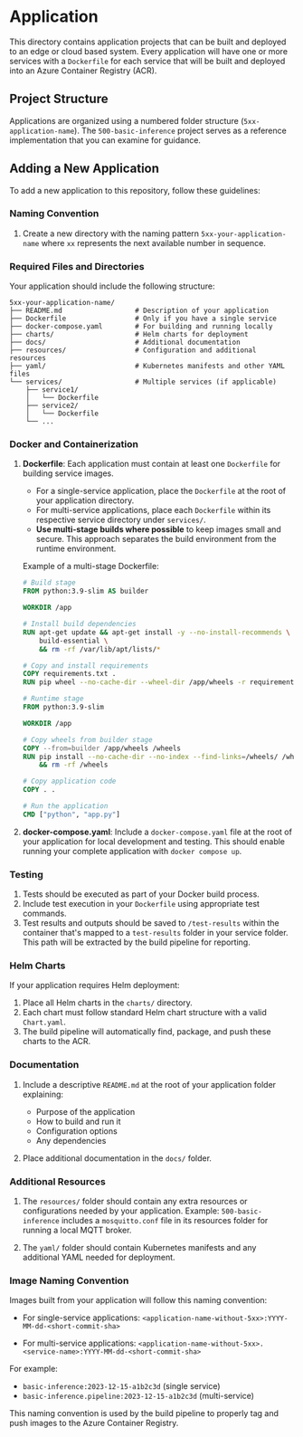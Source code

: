 # Application

This directory contains application projects that can be built and deployed to an edge or cloud based system. Every
application will have one or more services with a `Dockerfile` for each service that will be built and deployed into
an Azure Container Registry (ACR).

## Project Structure

Applications are organized using a numbered folder structure (`5xx-application-name`). The `500-basic-inference` project
serves as a reference implementation that you can examine for guidance.

## Adding a New Application

To add a new application to this repository, follow these guidelines:

### Naming Convention

1. Create a new directory with the naming pattern `5xx-your-application-name` where `xx` represents the next available
   number in sequence.

### Required Files and Directories

Your application should include the following structure:

```text
5xx-your-application-name/
├── README.md                  # Description of your application
├── Dockerfile                 # Only if you have a single service
├── docker-compose.yaml        # For building and running locally
├── charts/                    # Helm charts for deployment
├── docs/                      # Additional documentation
├── resources/                 # Configuration and additional resources
├── yaml/                      # Kubernetes manifests and other YAML files
└── services/                  # Multiple services (if applicable)
    ├── service1/
    │   └── Dockerfile
    ├── service2/
    │   └── Dockerfile
    └── ...
```

### Docker and Containerization

1. **Dockerfile**: Each application must contain at least one `Dockerfile` for building service images.
    - For a single-service application, place the `Dockerfile` at the root of your application directory.
    - For multi-service applications, place each `Dockerfile` within its respective service directory under `services/`.
    - **Use multi-stage builds where possible** to keep images small and secure. This approach separates the build
      environment from the runtime environment.

    Example of a multi-stage Dockerfile:

    ```dockerfile
    # Build stage
    FROM python:3.9-slim AS builder

    WORKDIR /app

    # Install build dependencies
    RUN apt-get update && apt-get install -y --no-install-recommends \
        build-essential \
        && rm -rf /var/lib/apt/lists/*

    # Copy and install requirements
    COPY requirements.txt .
    RUN pip wheel --no-cache-dir --wheel-dir /app/wheels -r requirements.txt

    # Runtime stage
    FROM python:3.9-slim

    WORKDIR /app

    # Copy wheels from builder stage
    COPY --from=builder /app/wheels /wheels
    RUN pip install --no-cache-dir --no-index --find-links=/wheels/ /wheels/* \
        && rm -rf /wheels

    # Copy application code
    COPY . .

    # Run the application
    CMD ["python", "app.py"]
    ```

2. **docker-compose.yaml**: Include a `docker-compose.yaml` file at the root of your application for local development
   and testing. This should enable running your complete application with `docker compose up`.

### Testing

1. Tests should be executed as part of your Docker build process.
2. Include test execution in your `Dockerfile` using appropriate test commands.
3. Test results and outputs should be saved to `/test-results` within the container that's mapped to a `test-results`
   folder in your service folder. This path will be extracted by the build pipeline for reporting.

### Helm Charts

If your application requires Helm deployment:

1. Place all Helm charts in the `charts/` directory.
2. Each chart must follow standard Helm chart structure with a valid `Chart.yaml`.
3. The build pipeline will automatically find, package, and push these charts to the ACR.

### Documentation

1. Include a descriptive `README.md` at the root of your application folder explaining:
    - Purpose of the application
    - How to build and run it
    - Configuration options
    - Any dependencies

2. Place additional documentation in the `docs/` folder.

### Additional Resources

1. The `resources/` folder should contain any extra resources or configurations needed by your application.
   Example: `500-basic-inference` includes a `mosquitto.conf` file in its resources folder for running a local MQTT
   broker.

2. The `yaml/` folder should contain Kubernetes manifests and any additional YAML needed for deployment.

### Image Naming Convention

Images built from your application will follow this naming convention:

- For single-service applications:
  `<application-name-without-5xx>:YYYY-MM-dd-<short-commit-sha>`

- For multi-service applications:
  `<application-name-without-5xx>.<service-name>:YYYY-MM-dd-<short-commit-sha>`

For example:

- `basic-inference:2023-12-15-a1b2c3d` (single service)
- `basic-inference.pipeline:2023-12-15-a1b2c3d` (multi-service)

This naming convention is used by the build pipeline to properly tag and push images to the Azure Container Registry.

